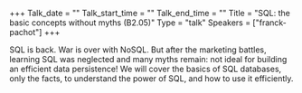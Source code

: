 +++
Talk_date = ""
Talk_start_time = ""
Talk_end_time = ""
Title = "SQL: the basic concepts without myths (B2.05)"
Type = "talk"
Speakers = ["franck-pachot"]
+++

SQL is back. War is over with NoSQL. But after the marketing battles, learning SQL was neglected and many myths remain: not ideal for building an efficient data persistence! We will cover the basics of SQL databases, only the facts, to understand the power of SQL, and how to use it efficiently.
      